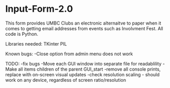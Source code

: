 # Input-Form-2.0

This form provides UMBC Clubs an electronic alternaitve to paper when it comes to getting email addresses from events such as Involvment Fest.
All code is Python.

Libraries needed:
TKinter
PIL

Known bugs:
-Close option from admin menu does not work

TODO:
-fix bugs
-Move each GUI window into separate file for readablility
-Make all items children of the parent GUI_start
-remove all console prints, replace with on-screen visual updates
-check resolution scaling - should work on any device, regardless of screen ratio/resolution
